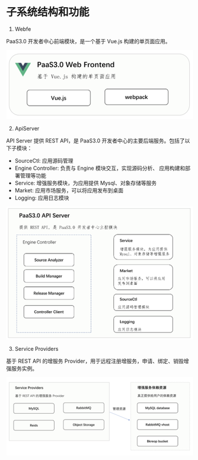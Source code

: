 # 子系统结构和功能

1. Webfe

PaaS3.0 开发者中心前端模块，是一个基于 Vue.js 构建的单页面应用。

![-w2020](media/webfe.png)

2. ApiServer

API Server 提供 REST API，是 PaaS3.0 开发者中心的主要后端服务。包括了以下子模块：

- SourceCtl: 应用源码管理
- Engine Controller: 负责与 Engine 模块交互，实现源码分析、 应用构建和部署管理等功能
- Service: 增强服务模块，为应用提供 Mysql、对象存储等服务
- Market: 应用市场服务，可以将应用发布到桌面
- Logging: 应用日志模块

![-w2020](media/apiserver.png)

3. Service Providers

基于 REST API 的增服务 Provider，用于远程注册增服务，申请、绑定、销毁增强服务实例。

![-w2020](media/service.png)